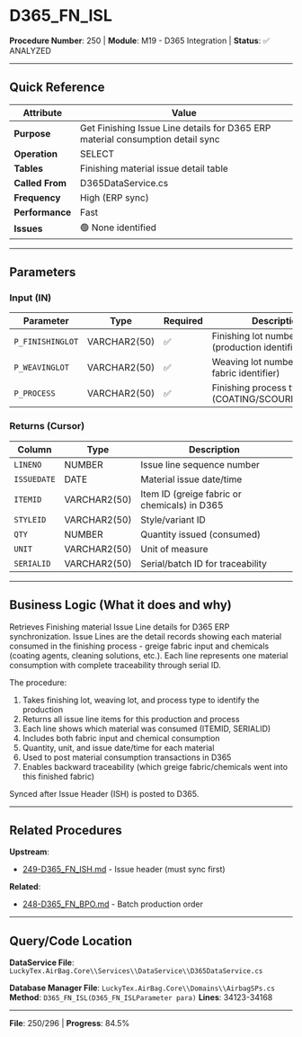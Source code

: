 # D365_FN_ISL

**Procedure Number**: 250 | **Module**: M19 - D365 Integration | **Status**: ✅ ANALYZED

---

## Quick Reference

| Attribute | Value |
|-----------|-------|
| **Purpose** | Get Finishing Issue Line details for D365 ERP material consumption detail sync |
| **Operation** | SELECT |
| **Tables** | Finishing material issue detail table |
| **Called From** | D365DataService.cs |
| **Frequency** | High (ERP sync) |
| **Performance** | Fast |
| **Issues** | 🟢 None identified |

---

## Parameters

### Input (IN)

| Parameter | Type | Required | Description |
|-----------|------|----------|-------------|
| `P_FINISHINGLOT` | VARCHAR2(50) | ✅ | Finishing lot number (production identifier) |
| `P_WEAVINGLOT` | VARCHAR2(50) | ✅ | Weaving lot number (source fabric identifier) |
| `P_PROCESS` | VARCHAR2(50) | ✅ | Finishing process type (COATING/SCOURING/DRYER) |

### Returns (Cursor)

| Column | Type | Description |
|--------|------|-------------|
| `LINENO` | NUMBER | Issue line sequence number |
| `ISSUEDATE` | DATE | Material issue date/time |
| `ITEMID` | VARCHAR2(50) | Item ID (greige fabric or chemicals) in D365 |
| `STYLEID` | VARCHAR2(50) | Style/variant ID |
| `QTY` | NUMBER | Quantity issued (consumed) |
| `UNIT` | VARCHAR2(50) | Unit of measure |
| `SERIALID` | VARCHAR2(50) | Serial/batch ID for traceability |

---

## Business Logic (What it does and why)

Retrieves Finishing material Issue Line details for D365 ERP synchronization. Issue Lines are the detail records showing each material consumed in the finishing process - greige fabric input and chemicals (coating agents, cleaning solutions, etc.). Each line represents one material consumption with complete traceability through serial ID.

The procedure:
1. Takes finishing lot, weaving lot, and process type to identify the production
2. Returns all issue line items for this production and process
3. Each line shows which material was consumed (ITEMID, SERIALID)
4. Includes both fabric input and chemical consumption
5. Quantity, unit, and issue date/time for each material
6. Used to post material consumption transactions in D365
7. Enables backward traceability (which greige fabric/chemicals went into this finished fabric)

Synced after Issue Header (ISH) is posted to D365.

---

## Related Procedures

**Upstream**:
- [249-D365_FN_ISH.md](./249-D365_FN_ISH.md) - Issue header (must sync first)

**Related**:
- [248-D365_FN_BPO.md](./248-D365_FN_BPO.md) - Batch production order

---

## Query/Code Location

**DataService File**: `LuckyTex.AirBag.Core\\Services\\DataService\\D365DataService.cs`

**Database Manager File**: `LuckyTex.AirBag.Core\\Domains\\AirbagSPs.cs`
**Method**: `D365_FN_ISL(D365_FN_ISLParameter para)`
**Lines**: 34123-34168

---

**File**: 250/296 | **Progress**: 84.5%
